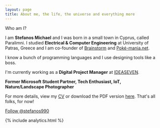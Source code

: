 ```yaml
---
layout: page
title: About me, the life, the universe and everything more
---
```


<div class="message">
  Who am I?
</div>

<div>
<p>I am <strong>Stefanos Michael</strong> and I was born in a small town in Cyprus, called Paralimni. I studied <strong>Electrical & Computer Engineering</strong> at University of Patras, Greece and I am co-founder of <a href="https://www.thebrainstorm.gr" target="_blank">Brainstorm</a> and <a href="https://www.poke-mania.net" target="_blank">Poké-mania.net</a>.</p> 

<p>I know a bunch of programming languages and I use designing tools like a boss.</p>

<p>I'm currently working as a <strong>Digital Project Manager</strong> at  <a href="https://www.ideaseven.com" target="_blank">IDEASEVEN</a>.</p>

<p><strong>Former Microsoft Student Partner, Tech Enthusiast, IoT, Nature/Landscape Photographer</strong></p>

<p>For more details, view my <a href="/cv">CV</a> or download the PDF version <a href="http://stefanos990.com/cv.pdf" target="_blank" title="Last Updated on 13/02/2021">here</a>. That's all folks, for now!</p>
</div>

<div class="message" >
<a href="https://twitter.com/stefanos990" class="twitter-follow-button" data-size="large" data-show-count="false">Follow @stefanos990</a><script async src="//platform.twitter.com/widgets.js" charset="utf-8"></script>
</div>


{% include analytics.html %}

<!--<iframe id="twitter-widget-0" scrolling="no" frameborder="0" allowtransparency="true" src="https://platform.twitter.com/widgets/follow_button.37e112509e16b7fe5e4cf93632594a08.en.html#_=1420818266168&amp;id=twitter-widget-0&amp;lang=en&amp;screen_name=stefanos990&amp;show_count=false&amp;show_screen_name=false&amp;size=m" class="twitter-follow-button twitter-follow-button" title="Twitter Follow Button" data-twttr-rendered="true" style="width: 60px; height: 20px; vertical-align: middle;"></iframe>-->
